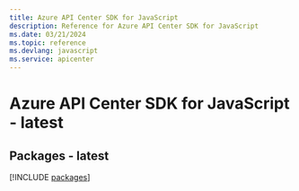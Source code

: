 ```yaml
---
title: Azure API Center SDK for JavaScript
description: Reference for Azure API Center SDK for JavaScript
ms.date: 03/21/2024
ms.topic: reference
ms.devlang: javascript
ms.service: apicenter
---
```

# Azure API Center SDK for JavaScript - latest
## Packages - latest
[!INCLUDE [packages](api-center-index.md)]